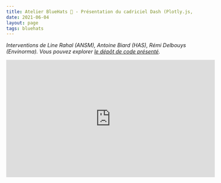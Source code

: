 ```yaml
---
title: Atelier BlueHats 🧢 - Présentation du cadriciel Dash (Plotly.js, React et Flask)
date: 2021-06-04
layout: page
tags: bluehats
---
```


*Interventions de Line Rahal (ANSM), Antoine Biard (HAS), Rémi Delbouys (Envinorma).  Vous pouvez explorer [le dépôt de code présenté](https://github.com/antoan2/le-grand-dashbat).*

<iframe title="Atelier BlueHats: Présentation du framework Dash" src="https://tube.numerique.gouv.fr/videos/embed/cb11c341-c4d4-4353-9bba-67c46055f9bc" allowfullscreen="" sandbox="allow-same-origin allow-scripts allow-popups" width="560" height="315" frameborder="0"></iframe>
